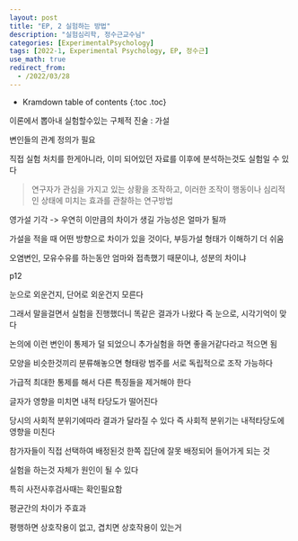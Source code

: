 ```yaml
---
layout: post
title: "EP, 2 실험하는 방법"
description: "실험심리학, 정수근교수님"
categories: [ExperimentalPsychology]
tags: [2022-1, Experimental Psychology, EP, 정수근]
use_math: true
redirect_from:
  - /2022/03/28
---
```


* Kramdown table of contents
{:toc .toc}


이론에서 뽑아내 실험할수있는 구체적 진술 : 가설

변인들의 관계 정의가 필요

직접 실험 처치를 한게아니라, 이미 되어있던 자료를 이후에 분석하는것도 실험일 수 있다

> 연구자가 <red>관심을 가지고 있는 상황</red>을 조작하고, 이러한 조작이 <red>행동이나 심리적인 상태</red>에 미치는 효과를 관찰하는 연구방법

영가설 기각 -> 우연히 이만큼의 차이가 생길 가능성은 얼마가 될까

가설을 적을 때 어떤 방향으로 차이가 있을 것이다, 부등가설 형태가 이해하기 더 쉬움

오염변인, 모유수유를 하는동안 엄마와 접촉했기 때문이냐, 성분의 차이냐

p12

눈으로 외운건지, 단어로 외운건지 모른다

그래서 말을걸면서 실험을 진행했더니 똑같은 결과가 나왔다
즉 눈으로, 시각기억이 맞다

논의에 이런 변인이 통제가 덜 되었으니 추가실험을 하면 좋을거같다라고 적으면 됨

모양을 비슷한것끼리 분류해놓으면 형태랑 범주를 서로 독립적으로 조작 가능하다

가급적 최대한 통제를 해서 다른 특징들을 제거해야 한다

글자가 영향을 미치면 내적 타당도가 떨어진다

당시의 사회적 분위기에따라 결과가 달라질 수 있다
즉 사회적 분위기는 내적타당도에 영향을 미친다

참가자들이 직접 선택하여 배정된것
한쪽 집단에 잘못 배정되어 들어가게 되는 것


실험을 하는것 자체가 원인이 될 수 있다

특히 사전사후검사때는 확인필요함

평균간의 차이가 주효과

평행하면 상호작용이 없고, 겹치면 상호작용이 있는거

